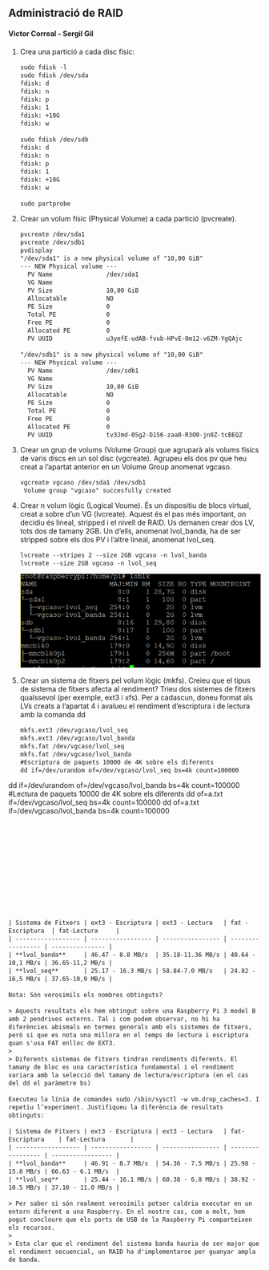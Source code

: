## Administració de RAID

#### Victor Correal - Sergil Gil

1. Crea una partició a cada disc físic:

   ````shell
   sudo fdisk -l
   sudo fdisk /dev/sda
   fdisk: d
   fdisk: n
   fdisk: p
   fdisk: 1
   fdisk: +10G
   fdisk: w
   
   sudo fdisk /dev/sdb
   fdisk: d
   fdisk: n
   fdisk: p
   fdisk: 1
   fdisk: +10G
   fdisk: w
   
   sudo partprobe
   
   ````

2. Crear un volum físic (Physical Volume) a cada partició (pvcreate).

   ````shell
   pvcreate /dev/sda1
   pvcreate /dev/sdb1
   pvdisplay
   "/dev/sda1" is a new physical volume of "10,00 GiB"
   --- NEW Physical volume ---
     PV Name               /dev/sda1
     VG Name
     PV Size               10,00 GiB
     Allocatable           NO
     PE Size               0
     Total PE              0
     Free PE               0
     Allocated PE          0
     PV UUID               u3yefE-udAB-fvub-HPvE-0m12-v6ZM-YgQAjc
   
   "/dev/sdb1" is a new physical volume of "10,00 GiB"
   --- NEW Physical volume ---
     PV Name               /dev/sdb1
     VG Name
     PV Size               10,00 GiB
     Allocatable           NO
     PE Size               0
     Total PE              0
     Free PE               0
     Allocated PE          0
     PV UUID               tv3Jmd-0Sg2-D156-zaa0-R3O0-jn8Z-tcBEQZ
   ````

3. Crear un grup de volums (Volume Group) que agruparà als volums físics de varis discs en un sol
   disc (vgcreate). Agrupeu els dos pv que heu creat a l’apartat anterior en un Volume Group
   anomenat vgcaso.

   ````shell
   vgcreate vgcaso /dev/sda1 /dev/sdb1
    Volume group "vgcaso" succesfully created
   ````
   
4. Crear n volum lògic (Logical Voume). És un dispositiu de blocs virtual, creat a sobre d’un VG
   (lvcreate). Aquest és el pas més important, on decidiu és lineal, stripped i el nivell de RAID. Us
   demanen crear dos LV, tots dos de tamany 2GB. Un d’ells, anomenat lvol_banda, ha de ser stripped
   sobre els dos PV i l’altre lineal, anomenat lvol_seq.

   ````shee
   lvcreate --stripes 2 --size 2GB vgcaso -n lvol_banda
   lvcreate --size 2GB vgcaso -n lvol_seq
   ````

   ![image-20200425184207842](image-20200425184207842.png)

5. Crear un sistema de fitxers pel volum lògic (mkfs). Creieu que el tipus de sistema de fitxers afecta al
   rendiment? Trieu dos sistemes de fitxers qualssevol (per exemple, ext3 i xfs). Per a cadascun, doneu
   format als LVs creats a l’apartat 4 i avalueu el rendiment d’escriptura i de lectura amb la comanda dd

   `````shell
   mkfs.ext3 /dev/vgcaso/lvol_seq
   mkfs.ext3 /dev/vgcaso/lvol_banda
   mkfs.fat /dev/vgcaso/lvol_seq
   mkfs.fat /dev/vgcaso/lvol_banda
   #Escriptura de paquets 10000 de 4K sobre els diferents
   dd if=/dev/urandom of=/dev/vgcaso/lvol_seq bs=4k count=100000
dd if=/dev/urandom of=/dev/vgcaso/lvol_banda bs=4k count=100000
   #Lectura de paquets 10000 de 4K sobre els diferents
   dd of=a.txt if=/dev/vgcaso/lvol_seq bs=4k count=100000
   dd of=a.txt if=/dev/vgcaso/lvol_banda bs=4k count=100000
   `````
   











| Sistema de Fitxers | ext3 - Escriptura | ext3 - Lectura   | fat - Escriptura  | fat-Lectura     |
| ------------------ | ----------------- | ---------------- | ----------------- | --------------- |
| **lvol_banda**     | 46.47 - 8.8 MB/s  | 35.18-11.36 MB/s | 40.64 - 10,1 MB/s | 36.65-11,2 MB/s |
| **lvol_seq**       | 25.17 - 16.3 MB/s | 58.84-7.0 MB/s   | 24.82 - 16,5 MB/s | 37.65-10,9 MB/s |

Nota: Són verosimils els nombres obtinguts? 

> Aquests resultats els hem obtingut sobre una Raspberry Pi 3 model B amb 2 pendrives externs. Tal i com podem observar, no hi ha diferències abismals en termes generals amb els sistemes de fitxers, però si que es nota una millora en el temps de lectura i escriptura quan s'usa FAT enlloc de EXT3. 
>
> Diferents sistemas de fitxers tindran rendiments diferents. El tamany de bloc es una característica fundamental i el rendiment variara amb la selecció del tamany de lectura/escriptura (en el cas del dd el paràmetre bs)

Executeu la línia de comandes sudo /sbin/sysctl -w vm.drop_caches=3. I repetiu l’experiment. Justifiqueu la diferència de resultats obtinguts:

| Sistema de Fitxers | ext3 - Escriptura | ext3 - Lectura   | fat-Escriptura    | fat-Lectura       |
| ------------------ | ----------------- | ---------------- | ----------------- | ----------------- |
| **lvol_banda**     | 46.91 - 8.7 MB/s  | 54.36 - 7.5 MB/s | 25.98 - 15.8 MB/s | 66.63 - 6.1 MB/s  |
| **lvol_seq**       | 25.44 - 16.1 MB/s | 60.38 - 6.8 MB/s | 38.92 - 10.5 MB/s | 37.10 - 11.0 MB/s |

> Per saber si són realment verosímils potser caldria executar en un entorn diferent a una Raspberry. En el nostre cas, com a molt, hem pogut concloure que els ports de USB de la Raspberry Pi comparteixen els recursos.
>
> Esta clar que el rendiment del sistema banda hauria de ser major que el rendiment secuencial, un RAID ha d'implementarse per guanyar ampla de banda.